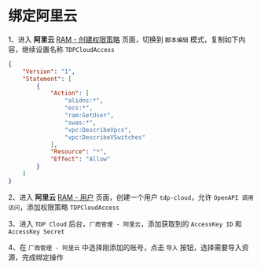 # 绑定阿里云

1、进入 **阿里云** [RAM - 创建权限策略](https://ram.console.aliyun.com/policies/new) 页面，切换到 `脚本编辑` 模式，复制如下内容，继续设置名称 `TDPCloudAccess`

```json
{
    "Version": "1",
    "Statement": [
        {
            "Action": [
                "alidns:*",
                "ecs:*",
                "ram:GetUser",
                "swas:*",
                "vpc:DescribeVpcs",
                "vpc:DescribeVSwitches"
            ],
            "Resource": "*",
            "Effect": "Allow"
        }
    ]
}
```

2、进入 **阿里云** [RAM - 用户](https://ram.console.aliyun.com/users) 页面，创建一个用户 `tdp-cloud`，允许 `OpenAPI 调用访问`，添加权限策略 `TDPCloudAccess`

3、进入 `TDP Cloud` 后台，`厂商管理 - 阿里云`，添加获取到的 `AccessKey ID` 和 `AccessKey Secret`

4、在 `厂商管理 - 阿里云` 中选择刚添加的账号，点击 `导入` 按钮，选择需要导入资源，完成绑定操作
